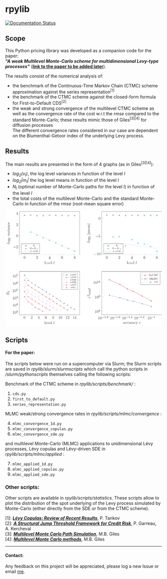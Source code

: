 # rpylib

[![Documentation Status](https://readthedocs.org/projects/rpylib/badge/?version=latest)](https://rpylib.readthedocs.io/en/latest/?badge=latest)


## Scope

This Python pricing library was developed as a companion code for the paper:  
**_"A weak Multilevel Monte-Carlo scheme for multidimensional Levy-type processes"_** 
([**link to the paper to be added later**](https://www.google.com)).
 
The results consist of the numerical analysis of:
- the benchmark of the Continuous-Time Markov Chain (CTMC) scheme approximation against the series representation<sup>[1]</sup>
- the benchmark of the CTMC scheme against the closed-form formula for First-to-Default CDS<sup>[2]</sup>
- the weak and strong convergence of the multilevel CTMC scheme as well as the convergence rate of the cost w.r.t 
the _rmse_ compared to the standard Monte-Carlo; these results mimic those of Giles<sup>[3][4]</sup> for diffusion processes  
The different convergence rates considered in our case are dependent on the Blumenthal-Getoor index of the underlying 
Levy process.

## Results

The main results are presented in the form of 4 graphs (as in Giles<sup>[3][4]</sup>):    
- _log<sub>2</sub>(v<sub>l</sub>)_, the log level variances in function of the level _l_
- _log<sub>2</sub>|m<sub>l</sub>|_ the log level  means in function of the level _l_
- _N<sub>l</sub>_ (optimal number of Monte-Carlo paths for the level _l_) in function of the level _l_
- the total costs of the multilevel Monte-Carlo and the standard Monte-Carlo in function of the _rmse_ (root-mean square error)

<img title="MLMC applied to CGMY with beta=1.5" src=https://github.com/rpalfray/rpylib/blob/master/docs/pics/cgmy15.jpg alt="MLMC applied to CGMY with $\beta=1.5$" width="700"/>

## Scripts

#### For the paper:
The scripts below were run on a supercomputer via Slurm; the Slurm scripts are saved in
_rpylib/slurm/slurmscripts_ which call the python scripts in _/slurm/pythonscripts_ themselves 
calling the following scripts:

Benchmark of the CTMC scheme in _rpylib/scripts/benchmark/_ : 
 1. `cds.py`
 2. `first_to_default.py`
 3. `series_representation.py`

MLMC weak/strong convergence rates in _rpylib/scripts/mlmc/convergence_ :     

 4. `mlmc_convergence_1d.py`  
 5. `mlmc_convergence_copulas.py`        
 6. `mlmc_convergence_sde.py`      

and multilevel Monte-Carlo (MLMC) applications to unidimensional Lévy processes, Lévy copulas 
and Lévy-driven SDE in _rpylib/scripts/mlmc/applied_ :     

 7. `mlmc_applied_1d.py`      
 8. `mlmc_applied_copulas.py`     
 9. `mlmc_applied_sde.py`     

### Other scripts:

Other scripts are available in _rpylib/scripts/statistics_. These scripts allow to plot the distribution of the spot 
underlying of the Levy process simulated by Monte-Carlo (either directly from the SDE or from the CTMC scheme).  



 [1]: _[**Lévy Copulas: Review of Recent Results**](https://link.springer.com/chapter/10.1007/978-3-319-25826-3_7)_, P. Tankov  
 [2]: _[**A Structural Jump Threshold Framework for Credit Risk**](https://epubs.siam.org/doi/10.1137/140993892)_, P. Garreau, A. Kercheval  
 [3]: _[**Multilevel Monte Carlo Path Simulation**](https://people.maths.ox.ac.uk/gilesm/files/OPRE_2008.pdf)_, M.B. Giles  
 [4]: _[**Multilevel Monte Carlo methods**](https://people.maths.ox.ac.uk/gilesm/files/acta15.pdf)_, M.B. Giles


***
#### Contact:
Any feedback on this project will be appreciated, please log a new Issue or email [me](mailto:romain.palfray+rpylib@gmail.com).

